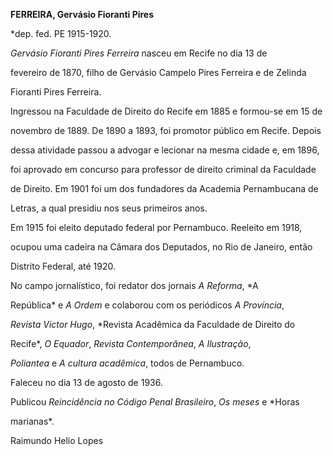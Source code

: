 **FERREIRA, Gervásio Fioranti Pires**



\*dep. fed. PE 1915-1920.



*Gervásio Fioranti Pires Ferreira* nasceu em Recife no dia 13 de

fevereiro de 1870, filho de Gervásio Campelo Pires Ferreira e de Zelinda

Fioranti Pires Ferreira.



Ingressou na Faculdade de Direito do Recife em 1885 e formou-se em 15 de

novembro de 1889. De 1890 a 1893, foi promotor público em Recife. Depois

dessa atividade passou a advogar e lecionar na mesma cidade e, em 1896,

foi aprovado em concurso para professor de direito criminal da Faculdade

de Direito. Em 1901 foi um dos fundadores da Academia Pernambucana de

Letras, a qual presidiu nos seus primeiros anos.



Em 1915 foi eleito deputado federal por Pernambuco. Reeleito em 1918,

ocupou uma cadeira na Câmara dos Deputados, no Rio de Janeiro, então

Distrito Federal, até 1920.



No campo jornalístico, foi redator dos jornais *A Reforma*, *A

República* e *A Ordem* e colaborou com os periódicos *A Província*,

*Revista Victor Hugo*, *Revista Acadêmica da Faculdade de Direito do

Recife*, *O Equador*, *Revista Contemporânea*, *A Ilustração*,

*Poliantea* e *A cultura acadêmica*, todos de Pernambuco.



Faleceu no dia 13 de agosto de 1936.



Publicou *Reincidência no Código Penal Brasileiro*, *Os meses* e *Horas

marianas*.



Raimundo Helio Lopes



